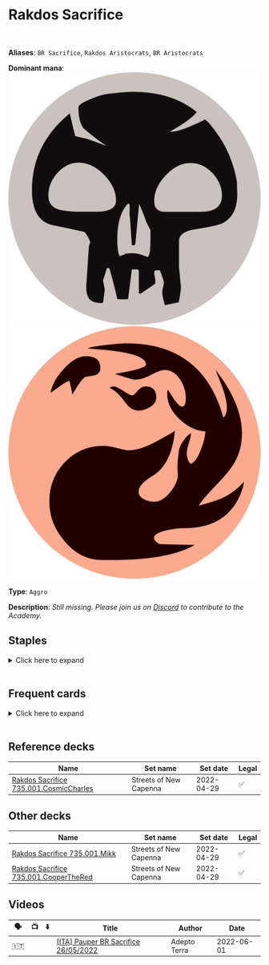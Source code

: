 <!-- This page is automatically generated by Myr: do not update it manually. -->
<!-- Changes directly applied here will be lost. -->
<!-- If you plan to update this page, please update the template at https://github.com/Pauperformance/pauperformance-bot -->
<!-- Templates can be found under pauperformance-bot/resources/templates/ -->
# Rakdos Sacrifice
<br/>

**Aliases**: `BR Sacrifice`, `Rakdos Aristocrats`, `BR Aristocrats`


**Dominant mana**: <img src="../resources/images/mana/B.png" class="dominant-mana-icon"/> <img src="../resources/images/mana/R.png" class="dominant-mana-icon"/>

**Type**: `Aggro`

**Description**: _Still missing. Please join us on [Discord](https://discord.gg/fYQbpjjkQ3) to contribute to the Academy._


## **Staples**

<details>
  <summary>Click here to expand</summary>
<a href="https://scryfall.com/card/snc/168/body-dropper"><img src="https://cards.scryfall.io/normal/front/0/f/0fcb6d47-dccb-4b69-aed4-7a6215857606.jpg" class="archetype-card rounded-image"/></a>
<a href="https://scryfall.com/card/mh1/120/bogardan-dragonheart"><img src="https://c1.scryfall.com/file/scryfall-cards/normal/front/f/e/feb81f44-8f22-4d28-a452-a50bef69a3e3.jpg" class="archetype-card rounded-image"/></a>
<a href="https://scryfall.com/card/mh1/81/carrion-feeder"><img src="https://cards.scryfall.io/normal/front/0/a/0a19da90-880e-4eca-8cf7-6d7baf090d53.jpg" class="archetype-card rounded-image"/></a>
<a href="https://scryfall.com/card/otc/131/deadly-dispute"><img src="https://cards.scryfall.io/normal/front/e/d/ed01650e-4eb5-4884-9cc6-947b0e20dd3c.jpg" class="archetype-card rounded-image"/></a>
<a href="https://scryfall.com/card/mh2/246/drossforge-bridge"><img src="https://cards.scryfall.io/normal/front/5/b/5b46b8d8-723a-4752-b97d-29ef83bd294c.jpg" class="archetype-card rounded-image"/></a>
<a href="https://scryfall.com/card/phed/24/great-furnace"><img src="https://c1.scryfall.com/file/scryfall-cards/normal/front/2/a/2a7d2d8f-4736-4c99-aba2-b14960395ad6.jpg" class="archetype-card rounded-image"/></a>
<a href="https://scryfall.com/card/clu/141/lightning-bolt"><img src="https://cards.scryfall.io/normal/front/7/7/77c6fa74-5543-42ac-9ead-0e890b188e99.jpg" class="archetype-card rounded-image"/></a>
<a href="https://scryfall.com/card/dmr/131/mogg-war-marshal"><img src="https://cards.scryfall.io/normal/front/a/7/a7f7f39c-94a0-4ccb-b658-23095ada4005.jpg" class="archetype-card rounded-image"/></a>
<a href="https://scryfall.com/card/mm3/78/mortician-beetle"><img src="https://cards.scryfall.io/normal/front/9/7/978f2a31-1c89-43cb-92f2-195026c9311a.jpg" class="archetype-card rounded-image"/></a>
<a href="https://scryfall.com/card/clb/463/mountain"><img src="https://c1.scryfall.com/file/scryfall-cards/normal/front/0/a/0ab63e49-0869-4c7c-a033-d8e50032dd13.jpg" class="archetype-card rounded-image"/></a>
<a href="https://scryfall.com/card/mh2/95/nested-shambler"><img src="https://cards.scryfall.io/normal/front/9/8/9851f290-f502-49f8-9b48-67f7966d4e34.jpg" class="archetype-card rounded-image"/></a>
<a href="https://scryfall.com/card/ema/142/pyroblast"><img src="https://cards.scryfall.io/normal/front/b/0/b029eb9a-dd7a-40c2-96c4-0063d9cc002c.jpg" class="archetype-card rounded-image"/></a>
<a href="https://scryfall.com/card/clu/243/rakdos-carnarium"><img src="https://cards.scryfall.io/normal/front/b/2/b2eaa0f2-9f8e-4b41-8916-9c9a985c39de.jpg" class="archetype-card rounded-image"/></a>
<a href="https://scryfall.com/card/iko/100/suffocating-fumes"><img src="https://cards.scryfall.io/normal/front/6/6/66b562e4-35df-4aee-848d-ceb4204bbe58.jpg" class="archetype-card rounded-image"/></a>
<a href="https://scryfall.com/card/otj/281/swamp"><img src="https://cards.scryfall.io/normal/front/e/b/eb7dc259-9949-4673-a8f1-874396948392.jpg" class="archetype-card rounded-image"/></a>
<a href="https://scryfall.com/card/snc/258/tramway-station"><img src="https://cards.scryfall.io/normal/front/e/0/e0532304-da6d-45cd-b1e6-4779d3f3b2bc.jpg" class="archetype-card rounded-image"/></a>
<a href="https://scryfall.com/card/2x2/96/unearth"><img src="https://cards.scryfall.io/normal/front/b/1/b1f73271-b70f-40ae-be64-f8de7805923a.jpg" class="archetype-card rounded-image"/></a>
<a href="https://scryfall.com/card/hop/141/vault-of-whispers"><img src="https://cards.scryfall.io/normal/front/6/9/69e50871-bde7-4109-8811-a1c1bf70d3ae.jpg" class="archetype-card rounded-image"/></a>
<a href="https://scryfall.com/card/lcc/212/village-rites"><img src="https://cards.scryfall.io/normal/front/2/8/2841339b-faef-407d-9838-d03fe80e6294.jpg" class="archetype-card rounded-image"/></a>
</details><br/>



## **Frequent cards**

<details>
  <summary>Click here to expand</summary>
<a href="https://scryfall.com/card/a25/226/nihil-spellbomb"><img src="https://cards.scryfall.io/normal/front/e/5/e5892a23-efae-4731-9b8f-41c87960fe93.jpg" class="archetype-card rounded-image"/></a>
<a href="https://scryfall.com/card/cmr/330/perilous-myr"><img src="https://cards.scryfall.io/normal/front/5/a/5a15c8ef-04ad-4aab-a7f1-c7a90c10eb50.jpg" class="archetype-card rounded-image"/></a>
</details><br/>



## **Reference decks**

| Name | Set name | Set date | Legal |
| -----| -------- | -------- | ----- |
| [Rakdos Sacrifice 735.001.CosmicCharles](https://www.mtggoldfish.com/deck/4870922) | Streets of New Capenna | 2022-04-29 | ✅ |




## **Other decks**

| Name | Set name | Set date | Legal |
| -----| -------- | -------- | ----- |
| [Rakdos Sacrifice 735.001.Mikk](https://www.mtggoldfish.com/deck/4796578) | Streets of New Capenna | 2022-04-29 | ✅ |
| [Rakdos Sacrifice 735.001.CooperTheRed](https://www.mtggoldfish.com/deck/4796579) | Streets of New Capenna | 2022-04-29 | ✅ |




## **Videos**

| 🗣️ | 📺 | ⬇️ | Title | Author | Date |
| -- | -- | -- | ---- | ------ | ---- |
| 🇮🇹 | <i class="fa-brands fa-youtube"></i> |  | <a href="https://www.youtube.com/watch?v=YO5AJS5thRQ" target="_blank">[ITA] Pauper BR Sacrifice 26/05/2022</a> | Adepto Terra | 2022-06-01   |



